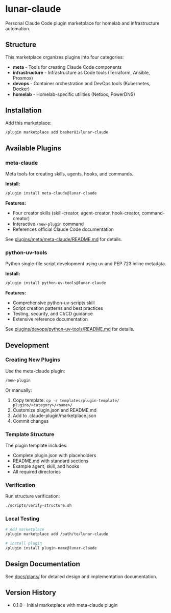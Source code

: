 # lunar-claude

Personal Claude Code plugin marketplace for homelab and infrastructure automation.

## Structure

This marketplace organizes plugins into four categories:

- **meta** - Tools for creating Claude Code components
- **infrastructure** - Infrastructure as Code tools (Terraform, Ansible, Proxmox)
- **devops** - Container orchestration and DevOps tools (Kubernetes, Docker)
- **homelab** - Homelab-specific utilities (Netbox, PowerDNS)

## Installation

Add this marketplace:

```bash
/plugin marketplace add basher83/lunar-claude
```

## Available Plugins

### meta-claude

Meta tools for creating skills, agents, hooks, and commands.

**Install:**

```bash
/plugin install meta-claude@lunar-claude
```

**Features:**
- Four creator skills (skill-creator, agent-creator, hook-creator, command-creator)
- Interactive `/new-plugin` command
- References official Claude Code documentation

See [plugins/meta/meta-claude/README.md](plugins/meta/meta-claude/README.md) for details.

### python-uv-tools

Python single-file script development using uv and PEP 723 inline metadata.

**Install:**

```bash
/plugin install python-uv-tools@lunar-claude
```

**Features:**
- Comprehensive python-uv-scripts skill
- Script creation patterns and best practices
- Testing, security, and CI/CD guidance
- Extensive reference documentation

See [plugins/devops/python-uv-tools/README.md](plugins/devops/python-uv-tools/README.md) for details.

## Development

### Creating New Plugins

Use the meta-claude plugin:

```bash
/new-plugin
```

Or manually:

1. Copy template: `cp -r templates/plugin-template/ plugins/<category>/<name>/`
2. Customize plugin.json and README.md
3. Add to .claude-plugin/marketplace.json
4. Commit changes

### Template Structure

The plugin template includes:
- Complete plugin.json with placeholders
- README.md with standard sections
- Example agent, skill, and hooks
- All required directories

### Verification

Run structure verification:

```bash
./scripts/verify-structure.sh
```

### Local Testing

```bash
# Add marketplace
/plugin marketplace add /path/to/lunar-claude

# Install plugin
/plugin install plugin-name@lunar-claude
```

## Design Documentation

See [docs/plans/](docs/plans/) for detailed design and implementation documentation.

## Version History

- 0.1.0 - Initial marketplace with meta-claude plugin
